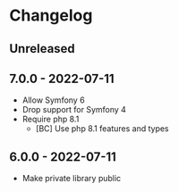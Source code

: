 # Changelog

<!-- There is always Unreleased section on the top. Subsections (Added, Changed, Fixed, Removed) should be added as needed. -->
## Unreleased

## 7.0.0 - 2022-07-11
- Allow Symfony 6
- Drop support for Symfony 4
- Require php 8.1
  - [BC] Use php 8.1 features and types

## 6.0.0 - 2022-07-11
- Make private library public
